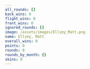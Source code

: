 ```yaml
---
all_rounds: []
back_wins: 0
flight_wins: 0
front_wins: 0
ignored_rounds: []
image: /assets/images/Ellzey_Matt.png
name: Ellzey, Matt
overall_wins: 0
points: 0
rounds: 0
rounds_by_month: {}
skins: 0
---
```

